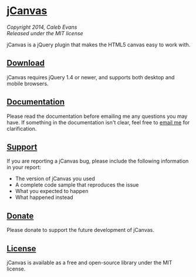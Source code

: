 # [jCanvas](http://calebevans.me/projects/jcanvas/)
*Copyright 2014, Caleb Evans*  
*Released under the MIT license*

jCanvas is a jQuery plugin that makes the HTML5 canvas easy to work with.

## [Download](http://calebevans.me/projects/jcanvas/downloads/)

jCanvas requires jQuery 1.4 or newer, and supports both desktop and mobile browsers.

## [Documentation](http://calebevans.me/projects/jcanvas/docs/)

Please read the documentation before emailing me any questions you may have. If something in the documentation isn't clear, feel free to [email me](mailto:calebevans.me@gmail.com) for clarification.

## [Support](http://calebevans.me/projects/jcanvas/support/)

If you are reporting a jCanvas bug, please include the following information in your report:

* The version of jCanvas you used
* A complete code sample that reproduces the issue
* What you expected to happen
* What happened instead

## [Donate](https://www.gittip.com/caleb531/)

Please donate to support the future development of jCanvas.

## [License](https://github.com/caleb531/jcanvas/blob/master/LICENSE.txt)

jCanvas is available as a free and open-source library under the MIT license.

